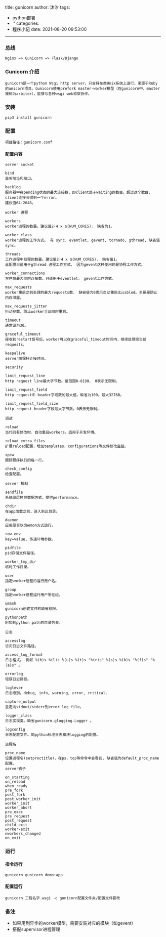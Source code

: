 title: gunicorn
author: 沐汐
tags:
  - python部署
  - ''
categories:
  - 程序小记
date: 2021-08-20 09:53:00
---
### 总线
	Nginx => Gunicorn => Flask/Django
    
### Gunicorn 介绍

	gunicorn是一个python Wsgi http server，只支持在类Unix系统上运行，来源于Ruby的unicorn项目。Gunicorn使用prefork master-worker模型（在gunicorn中，master被称为arbiter），能够与各种wsgi web框架协作。
    
### 安装
	pip3 install gunicorn
  
### 配置
	项目路径：gunicorn.conf
#### 配置内容
	server socket

    bind
    监听地址和端口。

    backlog
    服务器中在pending状态的最大连接数，即client处于waiting的数目。超过这个数目， client连接会得到一个error。
    建议值64-2048。

    worker 进程

    workers
    worker进程的数量。建议值2-4 x $(NUM_CORES)， 缺省为1。

    worker_class
    worker进程的工作方式。 有 sync, eventlet, gevent, tornado, gthread, 缺省值sync。

    threads
    工作进程中线程的数量。建议值2-4 x $(NUM_CORES)， 缺省值1。
    此配置只适用于gthread 进程工作方式， 因为gevent这种使用的是协程工作方式。

    worker_connections
    客户端最大同时连接数。只适用于eventlet， gevent工作方式。

    max_requests
    worker重启之前处理的最大requests数， 缺省值为0表示自动重启disabled。主要是防止内存泄露。

    max_requests_jitter
    抖动参数，防止worker全部同时重启。

    timeout
    通常设为30。

    graceful_timeout
    接收到restart信号后，worker可以在graceful_timeout时间内，继续处理完当前requests。

    keepalive
    server端保持连接时间。

    security

    limit_request_line
    http request line最大字节数。值范围0-8190， 0表示无限制。

    limit_request_field
    http request中 header字段数的最大值。缺省为100，最大32768。

    limit_request_field_size
    http request header字段最大字节数。0表示无限制。

    调试

    reload
    当代码有修改时，自动重启workers。适用于开发环境。

    reload_extra_files
    扩展reload配置，增加templates，configurations等文件修改监控。

    spew
    跟踪程序执行的每一行。

    check_config
    检查配置。

    server 机制

    sendfile
    系统底层拷贝数据方式，提供performance。

    chdir
    在app加载之前，进入到此目录。

    daemon
    应用是否以daemon方式运行。

    raw_env
    key=value, 传递环境参数。

    pidfile
    pid存储文件路径。

    worker_tmp_dir
    临时工作目录。

    user
    指定worker进程的运行用户名。

    group
    指定worker进程运行用户所在组。

    umask
    gunicorn创建文件的缺省权限。

    pythonpath
    附加到python path的目录列表。

    日志

    accesslog
    访问日志文件路径。

    access_log_format
    日志格式。 例如 %(h)s %(l)s %(u)s %(t)s "%(r)s" %(s)s %(b)s "%(f)s" "%(a)s" 。

    errorlog
    错误日志路径。

    loglever
    日志级别。debug, info, warning, error, critical.

    capture_output
    重定向stdout/stderr到error log file。

    logger_class
    日志实现类。缺省gunicorn.glogging.Logger 。

    logconfig
    日志配置文件。同python标准日志模块logging的配置。

    进程名

    proc_name
    设置进程名(setproctitle)，在ps，top等命令中会看到. 缺省值为default_proc_name配置。
    server钩子

    on_starting
    on_reload
    when_ready
    pre_fork
    post_fork
    post_worker_init
    worker_init
    worker_abort
    pre_exec
    pre_request
    post_request
    child_exit
    worker-exit
    nworkers_changed
    on_exit
    

    
### 运行
#### 指令运行
	gunicorn gunicorn_demo:app
#### 配置运行
	gunicorn 工程名字.wsgi -c gunicorn配置文件夹/配置文件要改
    
### 备注

+ 如果用到异步的worker模型，需要安装对应的模块（如gevent）
+ 搭配supervisor进程管理
